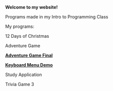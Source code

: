 **Welcome to my website!**




Programs made in my Intro to Programming Class







My programs:

12 Days of Christmas

Adventure Game

**[Adventure Game Final](https://github.com/mickeyfergey/AdventureGameFinal.git)**

**[Keyboard Menu Demo](https://github.com/mickeyfergey/KeyboardMenuDemu.git)**

Study Application

Trivia Game 3
